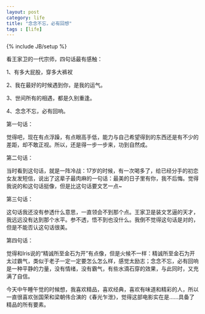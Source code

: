 ```yaml
---
layout: post
category: life
title: "念念不忘，必有回想"
tags : [life]
---
```

{% include JB/setup %}

看王家卫的一代宗师，四句话最有感触：

1、有多大屁股，穿多大裤衩

2、我在最好的时候遇到你，是我的运气。

3、世间所有的相遇，都是久别重逢。

4、念念不忘，必有回响。

第一句话：

觉得吧，现在有点浮躁，有点眼高手低，能力与自己希望得到的东西还是有不少的差距，却不敢正视。所以，还是得一步一步来，功到自然成。

第二句话：

当时看到这句话，就是一阵冷战：17岁的时候，有一次喝多了，给已经分手的初恋女友发短信，说出了这辈子最肉麻的一句话：最美的日子里有你，我不后悔。觉得我说的和这句话挺像，但是比这句话要文艺一点~

第三句话：

这句话我还没有参透什么意思，一直领会不到那个点。王家卫是装文艺逼的天才，我远远没有达到那个水平。参不透，悟不到也没什么。我倒不觉得这句话是对的，但是不能否认这句话很美。

第四句话：

觉得和Iris说的“精诚所至金石为开”有点像，但是火候不一样：精诚所至金石为开太过霸气，类似于老子一定一定要怎么怎么样，感觉太励志；念念不忘，必有回响是一种平静的力量，没有情绪，没有霸气，有些水滴石穿的效果，与此同时，又充满了自信。

今天中午睡午觉的时候想，我喜欢精品，喜欢经典，喜欢有味道和精彩的人，所以一直很喜欢张国荣和梁朝伟合演的《春光乍泄》，觉得这部电影实在是……具备了精品的所有要素。
